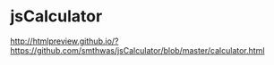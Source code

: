 # jsCalculator
http://htmlpreview.github.io/?https://github.com/smthwas/jsCalculator/blob/master/calculator.html
